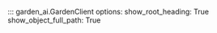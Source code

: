 ::: garden_ai.GardenClient
    options:
        show_root_heading: True
        show_object_full_path: True
